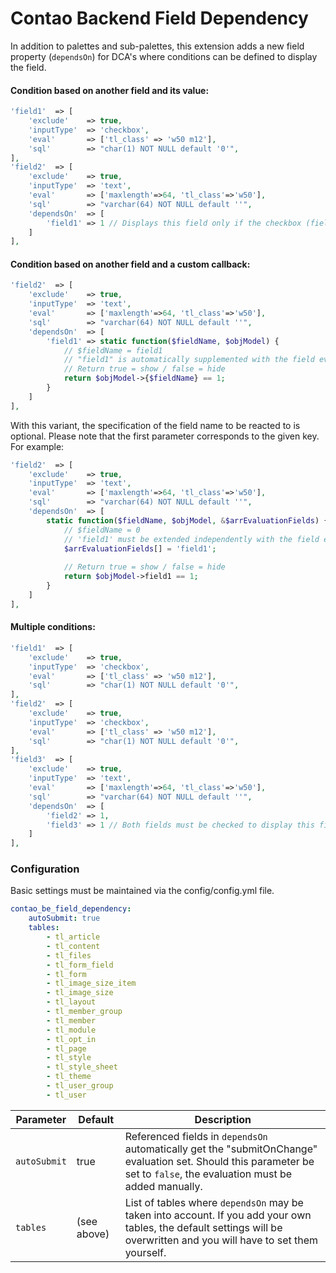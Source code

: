 # Contao Backend Field Dependency

In addition to palettes and sub-palettes, this extension adds a new field property (`dependsOn`) for DCA's where conditions can be defined to display the field.

#### Condition based on another field and its value:
```php
'field1'  => [
    'exclude'    => true,
    'inputType'  => 'checkbox',
    'eval'       => ['tl_class' => 'w50 m12'],
    'sql'        => "char(1) NOT NULL default '0'",
],
'field2'  => [
    'exclude'    => true,
    'inputType'  => 'text',
    'eval'       => ['maxlength'=>64, 'tl_class'=>'w50'],
    'sql'        => "varchar(64) NOT NULL default ''",
    'dependsOn'  => [
        'field1' => 1 // Displays this field only if the checkbox (field1) has been selected.
    ]
],
```

#### Condition based on another field and a custom callback:
```php
'field2'  => [
    'exclude'    => true,
    'inputType'  => 'text',
    'eval'       => ['maxlength'=>64, 'tl_class'=>'w50'],
    'sql'        => "varchar(64) NOT NULL default ''",
    'dependsOn'  => [
        'field1' => static function($fieldName, $objModel) {
            // $fieldName = field1
            // "field1" is automatically supplemented with the field evaluation "submitOnChange = true" (autoSubmit = true).
            // Return true = show / false = hide
            return $objModel->{$fieldName} == 1;  
        }
    ]
],
```

With this variant, the specification of the field name to be reacted to is optional. Please note that the first parameter corresponds to the given key.\
For example:
```php
'field2'  => [
    'exclude'    => true,
    'inputType'  => 'text',
    'eval'       => ['maxlength'=>64, 'tl_class'=>'w50'],
    'sql'        => "varchar(64) NOT NULL default ''",
    'dependsOn'  => [
        static function($fieldName, $objModel, &$arrEvaluationFields) {
            // $fieldName = 0
            // 'field1' must be extended independently with the field evaluation 'submitOnChange = true' or added via the third parameter ($arrFields) (autoSubmit = true).
            $arrEvaluationFields[] = 'field1';
            
            // Return true = show / false = hide       
            return $objModel->field1 == 1; 
        }
    ]
],
```

#### Multiple conditions:
```php
'field1'  => [
    'exclude'    => true,
    'inputType'  => 'checkbox',
    'eval'       => ['tl_class' => 'w50 m12'],
    'sql'        => "char(1) NOT NULL default '0'",
],
'field2'  => [
    'exclude'    => true,
    'inputType'  => 'checkbox',
    'eval'       => ['tl_class' => 'w50 m12'],
    'sql'        => "char(1) NOT NULL default '0'",
],
'field3'  => [
    'exclude'    => true,
    'inputType'  => 'text',
    'eval'       => ['maxlength'=>64, 'tl_class'=>'w50'],
    'sql'        => "varchar(64) NOT NULL default ''",
    'dependsOn'  => [
        'field2' => 1, 
        'field3' => 1 // Both fields must be checked to display this field
    ]
],
```

### Configuration
Basic settings must be maintained via the config/config.yml file.

```yaml
contao_be_field_dependency:
    autoSubmit: true
    tables:
        - tl_article
        - tl_content
        - tl_files
        - tl_form_field
        - tl_form
        - tl_image_size_item
        - tl_image_size
        - tl_layout
        - tl_member_group
        - tl_member
        - tl_module
        - tl_opt_in
        - tl_page
        - tl_style
        - tl_style_sheet
        - tl_theme
        - tl_user_group
        - tl_user
```

Parameter | Default | Description
---------- | ----------- | -----------
`autoSubmit` | true | Referenced fields in `dependsOn` automatically get the "submitOnChange" evaluation set. Should this parameter be set to `false`, the evaluation must be added manually.
`tables` | (see above) | List of tables where `dependsOn` may be taken into account. If you add your own tables, the default settings will be overwritten and you will have to set them yourself.
